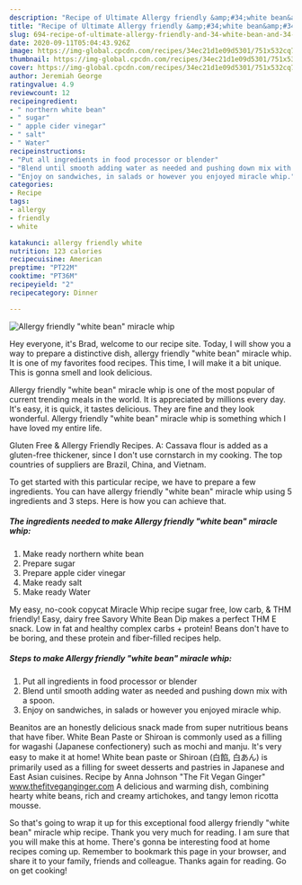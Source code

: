 ```yaml
---
description: "Recipe of Ultimate Allergy friendly &amp;#34;white bean&amp;#34; miracle whip"
title: "Recipe of Ultimate Allergy friendly &amp;#34;white bean&amp;#34; miracle whip"
slug: 694-recipe-of-ultimate-allergy-friendly-and-34-white-bean-and-34-miracle-whip
date: 2020-09-11T05:04:43.926Z
image: https://img-global.cpcdn.com/recipes/34ec21d1e09d5301/751x532cq70/allergy-friendly-white-bean-miracle-whip-recipe-main-photo.jpg
thumbnail: https://img-global.cpcdn.com/recipes/34ec21d1e09d5301/751x532cq70/allergy-friendly-white-bean-miracle-whip-recipe-main-photo.jpg
cover: https://img-global.cpcdn.com/recipes/34ec21d1e09d5301/751x532cq70/allergy-friendly-white-bean-miracle-whip-recipe-main-photo.jpg
author: Jeremiah George
ratingvalue: 4.9
reviewcount: 12
recipeingredient:
- " northern white bean"
- " sugar"
- " apple cider vinegar"
- " salt"
- " Water"
recipeinstructions:
- "Put all ingredients in food processor or blender"
- "Blend until smooth adding water as needed and pushing down mix with a spoon."
- "Enjoy on sandwiches, in salads or however you enjoyed miracle whip."
categories:
- Recipe
tags:
- allergy
- friendly
- white

katakunci: allergy friendly white 
nutrition: 123 calories
recipecuisine: American
preptime: "PT22M"
cooktime: "PT36M"
recipeyield: "2"
recipecategory: Dinner

---
```



![Allergy friendly &#34;white bean&#34; miracle whip](https://img-global.cpcdn.com/recipes/34ec21d1e09d5301/751x532cq70/allergy-friendly-white-bean-miracle-whip-recipe-main-photo.jpg)

Hey everyone, it's Brad, welcome to our recipe site. Today, I will show you a way to prepare a distinctive dish, allergy friendly &#34;white bean&#34; miracle whip. It is one of my favorites food recipes. This time, I will make it a bit unique. This is gonna smell and look delicious.

Allergy friendly &#34;white bean&#34; miracle whip is one of the most popular of current trending meals in the world. It is appreciated by millions every day. It's easy, it is quick, it tastes delicious. They are fine and they look wonderful. Allergy friendly &#34;white bean&#34; miracle whip is something which I have loved my entire life.

Gluten Free &amp; Allergy Friendly Recipes. A: Cassava flour is added as a gluten-free thickener, since I don&#39;t use cornstarch in my cooking. The top countries of suppliers are Brazil, China, and Vietnam.


To get started with this particular recipe, we have to prepare a few ingredients. You can have allergy friendly &#34;white bean&#34; miracle whip using 5 ingredients and 3 steps. Here is how you can achieve that.

<!--inarticleads1-->

##### The ingredients needed to make Allergy friendly &#34;white bean&#34; miracle whip:

1. Make ready  northern white bean
1. Prepare  sugar
1. Prepare  apple cider vinegar
1. Make ready  salt
1. Make ready  Water


My easy, no-cook copycat Miracle Whip recipe sugar free, low carb, &amp; THM friendly! Easy, dairy free Savory White Bean Dip makes a perfect THM E snack. Low in fat and healthy complex carbs + protein! Beans don&#39;t have to be boring, and these protein and fiber-filled recipes help. 

<!--inarticleads2-->

##### Steps to make Allergy friendly &#34;white bean&#34; miracle whip:

1. Put all ingredients in food processor or blender
1. Blend until smooth adding water as needed and pushing down mix with a spoon.
1. Enjoy on sandwiches, in salads or however you enjoyed miracle whip.


Beanitos are an honestly delicious snack made from super nutritious beans that have fiber. White Bean Paste or Shiroan is commonly used as a filling for wagashi (Japanese confectionery) such as mochi and manju. It&#39;s very easy to make it at home! White bean paste or Shiroan (白餡, 白あん) is primarily used as a filling for sweet desserts and pastries in Japanese and East Asian cuisines. Recipe by Anna Johnson &#34;The Fit Vegan Ginger&#34; www.thefitveganginger.com A delicious and warming dish, combining hearty white beans, rich and creamy artichokes, and tangy lemon ricotta mousse. 

So that's going to wrap it up for this exceptional food allergy friendly &#34;white bean&#34; miracle whip recipe. Thank you very much for reading. I am sure that you will make this at home. There's gonna be interesting food at home recipes coming up. Remember to bookmark this page in your browser, and share it to your family, friends and colleague. Thanks again for reading. Go on get cooking!
